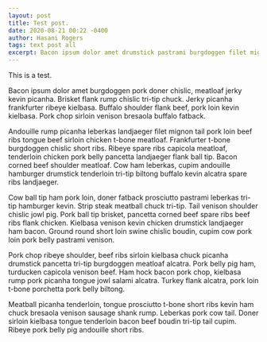 ```yaml
---
layout: post
title: Test post.
date: 2020-08-21 00:22 -0400
author: Hasani Rogers
tags: text post all
excerpt: Bacon ipsum dolor amet drumstick pastrami burgdoggen filet mignon t-bone swine. Rump brisket prosciutto meatball, jowl t-bone corned beef tongue buffalo sausage ribeye kevin pork pork belly. Chicken beef frankfurter turkey. Pig short ribs salami capicola short loin turkey rump flank jowl ground round. Short loin ball tip pork loin, meatball cow chislic pork chop kielbasa cupim meatloaf tenderloin turkey tongue andouille shoulder.
---
```


This is a test.

Bacon ipsum dolor amet burgdoggen pork doner chislic, meatloaf jerky kevin picanha. Brisket flank rump chislic tri-tip chuck. Jerky picanha frankfurter ribeye kielbasa. Buffalo shoulder flank beef, pork loin kevin kielbasa. Pork chop sirloin venison bresaola buffalo fatback.

Andouille rump picanha leberkas landjaeger filet mignon tail pork loin beef ribs tongue beef sirloin chicken t-bone meatloaf. Frankfurter t-bone burgdoggen chislic short ribs. Ribeye spare ribs capicola meatloaf, tenderloin chicken pork belly pancetta landjaeger flank ball tip. Bacon corned beef shoulder meatloaf. Cow ham leberkas, cupim andouille hamburger drumstick tenderloin tri-tip biltong buffalo kevin alcatra spare ribs landjaeger.

Cow ball tip ham pork loin, doner fatback prosciutto pastrami leberkas tri-tip hamburger kevin. Strip steak meatball chuck tri-tip. Tail venison shoulder chislic jowl pig. Pork ball tip brisket, pancetta corned beef spare ribs beef ribs flank chicken. Kielbasa venison kevin chicken drumstick landjaeger ham bacon. Ground round short loin swine chislic boudin, cupim cow pork loin pork belly pastrami venison.

Pork chop ribeye shoulder, beef ribs sirloin kielbasa chuck picanha drumstick pancetta tri-tip burgdoggen meatloaf alcatra. Pork belly pig ham, turducken capicola venison beef. Ham hock bacon pork chop, kielbasa rump pork picanha tongue jowl salami alcatra. Turkey flank alcatra, pork loin t-bone porchetta pork belly biltong.

Meatball picanha tenderloin, tongue prosciutto t-bone short ribs kevin ham chuck bresaola venison sausage shank rump. Leberkas pork cow tail. Doner sirloin kielbasa tongue tenderloin bacon beef boudin tri-tip tail cupim. Ribeye pork belly pig andouille short ribs.
